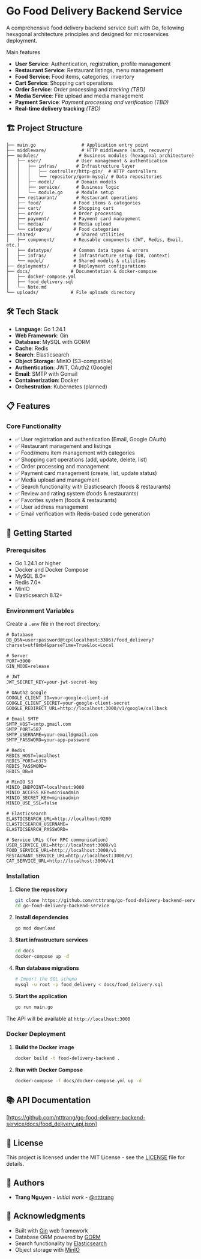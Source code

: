 # Go Food Delivery Backend Service

A comprehensive food delivery backend service built with Go, following hexagonal architecture principles and designed for microservices deployment.

Main features

- **User Service**: Authentication, registration, profile management
- **Restaurant Service**: Restaurant listings, menu management
- **Food Service**: Food items, categories, inventory
- **Cart Service**: Shopping cart operations
- **Order Service**: Order processing and *tracking (TBD)*
- **Media Service**: File upload and media management
- **Payment Service**: *Payment processing and verification (TBD)*
- **Real-time delivery tracking** *(TBD)*

## 🏗️ Project Structure

```text
├── main.go                 # Application entry point
├── middleware/             # HTTP middleware (auth, recovery)
├── modules/               # Business modules (hexagonal architecture)
│   ├── user/             # User management & authentication
│   │   ├── infras/       # Infrastructure layer
│   │   │   ├── controller/http-gin/  # HTTP controllers
│   │   │   └── repository/gorm-mysql/ # Data repositories
│   │   ├── model/        # Domain models
│   │   ├── service/      # Business logic
│   │   └── module.go     # Module setup
│   ├── restaurant/       # Restaurant operations
│   ├── food/            # Food items & categories
│   ├── cart/            # Shopping cart
│   ├── order/           # Order processing
│   ├── payment/         # Payment card management
│   ├── media/           # Media upload
│   └── category/        # Food categories
├── shared/               # Shared utilities
│   ├── component/       # Reusable components (JWT, Redis, Email, etc.)
│   ├── datatype/        # Common data types & errors
│   ├── infras/          # Infrastructure setup (DB, context)
│   └── model/           # Shared models & utilities
├── deployments/         # Deployment configurations
├── docs/               # Documentation & docker-compose
│   ├── docker-compose.yml
│   ├── food_delivery.sql
│   └── Note.md
└── uploads/            # File uploads directory
```

## 🛠️ Tech Stack

- **Language**: Go 1.24.1
- **Web Framework**: Gin
- **Database**: MySQL with GORM
- **Cache**: Redis
- **Search**: Elasticsearch
- **Object Storage**: MinIO (S3-compatible)
- **Authentication**: JWT, OAuth2 (Google)
- **Email**: SMTP with Gomail
- **Containerization**: Docker
- **Orchestration**: Kubernetes (planned)

## 📋 Features

### Core Functionality

- ✅ User registration and authentication (Email, Google OAuth)
- ✅ Restaurant management and listings
- ✅ Food/menu item management with categories
- ✅ Shopping cart operations (add, update, delete, list)
- ✅ Order processing and management
- ✅ Payment card management (create, list, update status)
- ✅ Media upload and management
- ✅ Search functionality with Elasticsearch (foods & restaurants)
- ✅ Review and rating system (foods & restaurants)
- ✅ Favorites system (foods & restaurants)
- ✅ User address management
- ✅ Email verification with Redis-based code generation

## 🚦 Getting Started

### Prerequisites

- Go 1.24.1 or higher
- Docker and Docker Compose
- MySQL 8.0+
- Redis 7.0+
- MinIO
- Elasticsearch 8.12+

### Environment Variables

Create a `.env` file in the root directory:

```env
# Database
DB_DSN=user:password@tcp(localhost:3306)/food_delivery?charset=utf8mb4&parseTime=True&loc=Local

# Server
PORT=3000
GIN_MODE=release

# JWT
JWT_SECRET_KEY=your-jwt-secret-key

# OAuth2 Google
GOOGLE_CLIENT_ID=your-google-client-id
GOOGLE_CLIENT_SECRET=your-google-client-secret
GOOGLE_REDIRECT_URL=http://localhost:3000/v1/google/callback

# Email SMTP
SMTP_HOST=smtp.gmail.com
SMTP_PORT=587
SMTP_USERNAME=your-email@gmail.com
SMTP_PASSWORD=your-app-password

# Redis
REDIS_HOST=localhost
REDIS_PORT=6379
REDIS_PASSWORD=
REDIS_DB=0

# MinIO S3
MINIO_ENDPOINT=localhost:9000
MINIO_ACCESS_KEY=minioadmin
MINIO_SECRET_KEY=minioadmin
MINIO_USE_SSL=false

# Elasticsearch
ELASTICSEARCH_URL=http://localhost:9200
ELASTICSEARCH_USERNAME=
ELASTICSEARCH_PASSWORD=

# Service URLs (for RPC communication)
USER_SERVICE_URL=http://localhost:3000/v1
FOOD_SERVICE_URL=http://localhost:3000/v1
RESTAURANT_SERVICE_URL=http://localhost:3000/v1
CAT_SERVICE_URL=http://localhost:3000/v1
```

### Installation

1. **Clone the repository**

   ```bash
   git clone https://github.com/ntttrang/go-food-delivery-backend-service.git
   cd go-food-delivery-backend-service
   ```

2. **Install dependencies**

   ```bash
   go mod download
   ```

3. **Start infrastructure services**

   ```bash
   cd docs
   docker-compose up -d
   ```

4. **Run database migrations**

   ```bash
   # Import the SQL schema
   mysql -u root -p food_delivery < docs/food_delivery.sql
   ```

5. **Start the application**

   ```bash
   go run main.go
   ```

The API will be available at `http://localhost:3000`

### Docker Deployment

1. **Build the Docker image**

   ```bash
   docker build -t food-delivery-backend .
   ```

2. **Run with Docker Compose**

   ```bash
   docker-compose -f docs/docker-compose.yml up -d
   ```

## 📚 API Documentation

[https://github.com/ntttrang/go-food-delivery-backend-service/docs/food_delivery_api.json]

## 📄 License

This project is licensed under the MIT License - see the [LICENSE](LICENSE) file for details.

## 👥 Authors

- **Trang Nguyen** - *Initial work* - [@ntttrang](https://github.com/ntttrang)

## 🙏 Acknowledgments

- Built with [Gin](https://gin-gonic.com/) web framework
- Database ORM powered by [GORM](https://gorm.io/)
- Search functionality by [Elasticsearch](https://www.elastic.co/)
- Object storage with [MinIO](https://min.io/)
